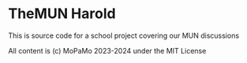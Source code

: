 # TheMUN Harold

This is source code for a school project covering our MUN discussions

All content is (c) MoPaMo 2023-2024 under the MIT License









































